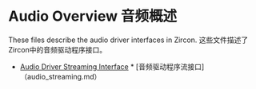  
# Audio Overview  音频概述 

These files describe the audio driver interfaces in Zircon.  这些文件描述了Zircon中的音频驱动程序接口。

 
* [Audio Driver Streaming Interface](audio_streaming.md)  * [音频驱动程序流接口]（audio_streaming.md）
